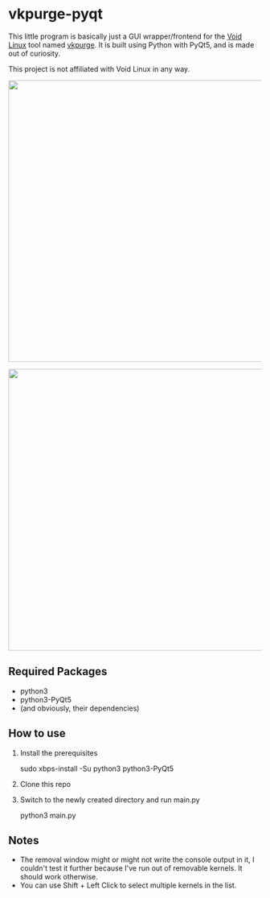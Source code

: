 # vkpurge-pyqt
This little program is basically just a GUI wrapper/frontend for the [Void Linux](https://voidlinux.org/) tool named [vkpurge](https://man.voidlinux.org/vkpurge.8). It is built using Python with PyQt5, and is made out of curiosity.

This project is not affiliated with Void Linux in any way.

<p align="center">
<img src="https://imgur.com/x3jLouz.png" width="560" ><br/>
</p>

<p align="center">
<img src="https://imgur.com/cwXAavG.png" width="560" ><br/>
</p>

## Required Packages
* python3
* python3-PyQt5
* (and obviously, their dependencies)

## How to use
1. Install the prerequisites

    sudo xbps-install -Su python3 python3-PyQt5

2. Clone this repo

3. Switch to the newly created directory and run main.py

    python3 main.py

## Notes
* The removal window might or might not write the console output in it, I couldn't test it further because I've run out of removable kernels. It should work otherwise.
* You can use Shift + Left Click to select multiple kernels in the list.